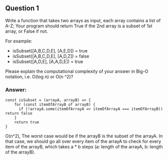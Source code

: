 ## Question 1

Write a function that takes two arrays as input, each array contains a list of A-Z; Your program should return True if the
2nd array is a subset of 1st array, or False if not.

For example:
* isSubset([A,B,C,D,E], [A,E,D]) = true
* isSubset([A,B,C,D,E], [A,D,Z]) = false
* isSubset([A,D,E], [A,A,D,E]) = true

Please explain the computational complexity of your answer in Big-O notation, i.e. O(log n) or O(n ^2)?		



### Answer:
```
const isSubset = (arrayA, arrayB) => {
    for (const itemOfArrayB of arrayB) {
      if (!arrayA.some(itemOfArrayA => itemOfArrayA === itemOfArrayB)) return false
    }
    return true
}
```

O(n^2), The worst case would be if the arrayB is the subset of the arrayA. In that case, we should go all over every item of the arrayA to check for every item of the arrayB, which takes a * b steps (a: length of the arrayA, b: length of the arrayB).
